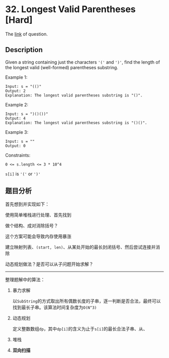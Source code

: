 # 32. Longest Valid Parentheses [Hard]

The [link](https://leetcode.com/problems/longest-valid-parentheses/) of question.

## Description

Given a string containing just the characters `'('` and `')'`, find the length of the longest valid (well-formed) parentheses substring.

Example 1:
```
Input: s = "(()"
Output: 2
Explanation: The longest valid parentheses substring is "()".
```

Example 2:
```
Input: s = ")()())"
Output: 4
Explanation: The longest valid parentheses substring is "()()".
```

Example 3:
```
Input: s = ""
Output: 0
```

Constraints:
```
0 <= s.length <= 3 * 10^4
```
`s[i]` is `'('` or `')'`

## 题目分析

首先想到并实现如下：

使用简单堆栈进行处理、首先找到

<!-- --- -->

做个结构、成对消除括号？

这个方案可能会导致内存使用暴涨

<!--  -->

建立映射列表、`(start, len)`、从某处开始的最长封闭括号、然后尝试连接并消除

<!-- --- -->

动态规划做法？是否可以从子问题开始求解？

<!--  -->


--- 

整理题解中的算法：

1. 暴力求解

    以`SubString`的方式取出所有偶数长度的子串，逐一判断是否合法，最终可以找到最长子串。该算法时间复杂度为`O(N^3)`

2. 动态规划

    定义整数数组`dp`，其中`dp[i]`的含义为止于`s[i]`的最长合法子串、从、

3. 堆栈

4. **双向扫描**

